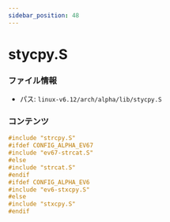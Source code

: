 ```yaml
---
sidebar_position: 48
---
```

# stycpy.S

### ファイル情報

- パス: `linux-v6.12/arch/alpha/lib/stycpy.S`

### コンテンツ

```S
#include "strcpy.S"
#ifdef CONFIG_ALPHA_EV67
#include "ev67-strcat.S"
#else
#include "strcat.S"
#endif
#ifdef CONFIG_ALPHA_EV6
#include "ev6-stxcpy.S"
#else
#include "stxcpy.S"
#endif

```

